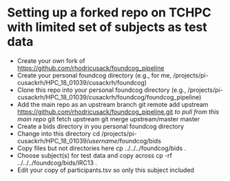 # Setting up a forked repo on TCHPC with limited set of subjects as test data

* Create your own fork of https://github.com/rhodricusack/foundcog_pipeline 
* Create your personal foundcog directory (e.g., for me, /projects/pi-cusackrh/HPC_18_01039/cusackrh/foundcog)
* Clone this repo into your personal foundcog directory (e.g., /projects/pi-cusackrh/HPC_18_01039/cusackrh/foundcog/foundcog_pipeline)
* Add the main repo as an upstream branch 
    git remote add upstream https://github.com/rhodricusack/foundcog_pipeline.git
    *to pull from this main repo*
    git fetch upstream
    git merge upstream/master master
* Create a bids directory in you personal foundcog directory
* Change into this directory 
    cd /projects/pi-cusackrh/HPC_18_01039/*username*/foundcog/bids
* Copy files but not directories here
    cp ../../../foundcog/bids .
* Choose subject(s) for test data and copy across
    cp -rf ../../../foundcog/bids/IRC13 .
* Edit your copy of participants.tsv so only this subject included
